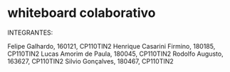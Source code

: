 # whiteboard colaborativo

INTEGRANTES:

Felipe Galhardo,              160121, CP110TIN2
Henrique Casarini Firmino,    180185, CP110TIN2
Lucas Amorim de Paula,        180045, CP110TIN2
Rodolfo Augusto,              163627, CP110TIN2
Silvio Gonçalves,             180467, CP110TIN2